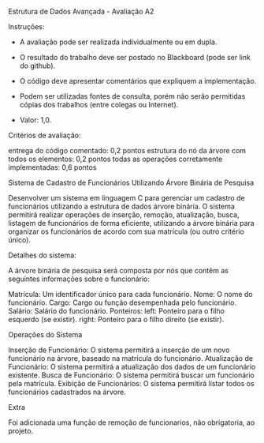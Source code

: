 Estrutura de Dados Avançada - Avaliação A2 

 

Instruções:

- A avaliação pode ser realizada individualmente ou em dupla.

- O resultado do trabalho deve ser postado no Blackboard (pode ser link do github).

- O código deve apresentar comentários que expliquem a implementação.

- Podem ser utilizadas fontes de consulta, porém não serão permitidas cópias dos trabalhos (entre colegas ou Internet).

- Valor: 1,0.



Critérios de avaliação:

entrega do código comentado: 0,2 pontos
estrutura do nó da árvore com todos os elementos: 0,2 pontos
todas as operações corretamente implementadas: 0,6 pontos




Sistema de Cadastro de Funcionários Utilizando Árvore Binária de Pesquisa



Desenvolver um sistema em linguagem C para gerenciar um cadastro de funcionários utilizando a estrutura de dados árvore binária. O sistema permitirá realizar operações de inserção, remoção, atualização, busca, listagem de funcionários de forma eficiente, utilizando a árvore binária para organizar os funcionários de acordo com sua matrícula (ou outro critério único).



Detalhes do sistema:

A árvore binária de pesquisa será composta por nós que contêm as seguintes informações sobre o funcionário:

Matrícula: Um identificador único para cada funcionário.
Nome: O nome do funcionário.
Cargo: Cargo ou função desempenhada pelo funcionário.
Salário: Salário do funcionário.
Ponteiros:
left: Ponteiro para o filho esquerdo (se existir).
right: Ponteiro para o filho direito (se existir).


Operações do Sistema

Inserção de Funcionário: O sistema permitirá a inserção de um novo funcionário na árvore, baseado na matrícula do funcionário.
Atualização de Funcionário: O sistema permitirá a atualização dos dados de um funcionário existente.
Busca de Funcionário: O sistema permitirá buscar um funcionário pela matrícula.
Exibição de Funcionários: O sistema permitirá listar todos os funcionários cadastrados na árvore.

Extra

Foi adicionada uma função de remoção de funcionarios, não obrigatoria, ao projeto.
